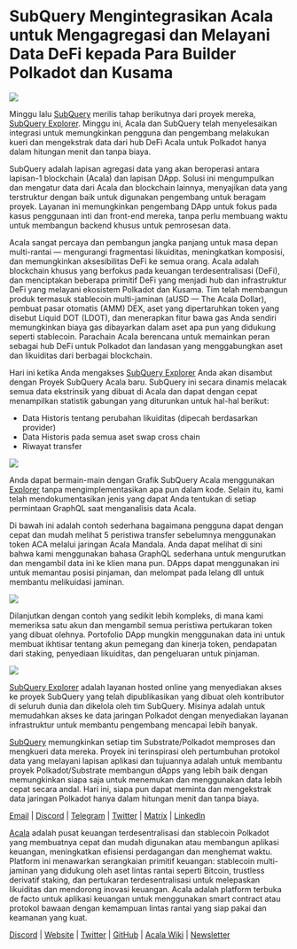 # SubQuery Mengintegrasikan Acala untuk Mengagregasi dan Melayani Data DeFi kepada Para Builder Polkadot dan Kusama

![](https://miro.medium.com/max/1400/1*cg4kJs0WEcyPP73EAtHomA.png)

Minggu lalu [SubQuery](https://www.subquery.network/) merilis tahap berikutnya dari proyek mereka, [SubQuery Explorer](https://explorer.subquery.network/). Minggu ini, Acala dan SubQuery telah menyelesaikan integrasi untuk memungkinkan pengguna dan pengembang melakukan kueri dan mengekstrak data dari hub DeFi Acala untuk Polkadot hanya dalam hitungan menit dan tanpa biaya.

SubQuery adalah lapisan agregasi data yang akan beroperasi antara lapisan-1 blockchain (Acala) dan lapisan DApp. Solusi ini mengumpulkan dan mengatur data dari Acala dan blockchain lainnya, menyajikan data yang terstruktur dengan baik untuk digunakan pengembang untuk beragam proyek. Layanan ini memungkinkan pengembang DApp untuk fokus pada kasus penggunaan inti dan front-end mereka, tanpa perlu membuang waktu untuk membangun backend khusus untuk pemrosesan data.

Acala sangat percaya dan pembangun jangka panjang untuk masa depan multi-rantai — mengurangi fragmentasi likuiditas, meningkatkan komposisi, dan memungkinkan aksesibilitas DeFi ke semua orang. Acala adalah blockchain khusus yang berfokus pada keuangan terdesentralisasi (DeFi), dan menciptakan beberapa primitif DeFi yang menjadi hub dan infrastruktur DeFi yang melayani ekosistem Polkadot dan Kusama. Tim telah membangun produk termasuk stablecoin multi-jaminan (aUSD — The Acala Dollar), pembuat pasar otomatis (AMM) DEX, aset yang dipertaruhkan token yang disebut Liquid DOT (LDOT), dan menerapkan fitur bawa gas Anda sendiri memungkinkan biaya gas dibayarkan dalam aset apa pun yang didukung seperti stablecoin. Parachain Acala berencana untuk memainkan peran sebagai hub DeFi untuk Polkadot dan landasan yang menggabungkan aset dan likuiditas dari berbagai blockchain.

Hari ini ketika Anda mengakses [SubQuery Explorer](https://explorer.subquery.network/) Anda akan disambut dengan Proyek SubQuery Acala baru. SubQuery ini secara dinamis melacak semua data ekstrinsik yang dibuat di Acala dan dapat dengan cepat menampilkan statistik gabungan yang diturunkan untuk hal-hal berikut:

-   Data Historis tentang perubahan likuiditas (dipecah berdasarkan provider)
-   Data Historis pada semua aset swap cross chain
-   Riwayat transfer

![](https://miro.medium.com/max/1400/0*sXPljA1RE754fuDQ)

Anda dapat bermain-main dengan Grafik SubQuery Acala menggunakan [Explorer](https://explorer.subquery.network/) tanpa mengimplementasikan apa pun dalam kode. Selain itu, kami telah mendokumentasikan jenis yang dapat Anda tentukan di setiap permintaan GraphQL saat menganalisis data Acala.

Di bawah ini adalah contoh sederhana bagaimana pengguna dapat dengan cepat dan mudah melihat 5 peristiwa transfer sebelumnya menggunakan token ACA melalui jaringan Acala Mandala. Anda dapat melihat di sini bahwa kami menggunakan bahasa GraphQL sederhana untuk mengurutkan dan mengambil data ini ke klien mana pun. DApps dapat menggunakan ini untuk memantau posisi pinjaman, dan melompat pada lelang dll untuk membantu melikuidasi jaminan.

![](https://miro.medium.com/max/1400/0*zlxPf2tz8DVX95kY)

Dilanjutkan dengan contoh yang sedikit lebih kompleks, di mana kami memeriksa satu akun dan mengambil semua peristiwa pertukaran token yang dibuat olehnya. Portofolio DApp mungkin menggunakan data ini untuk membuat ikhtisar tentang akun pemegang dan kinerja token, pendapatan dari staking, penyediaan likuiditas, dan pengeluaran untuk pinjaman.

![](https://miro.medium.com/max/1400/0*hdTbn41vDvIYuv3_)

[SubQuery Explorer](https://explorer.subquery.network/) adalah layanan hosted online yang menyediakan akses ke proyek SubQuery yang telah dipublikasikan yang dibuat oleh kontributor di seluruh dunia dan dikelola oleh tim SubQuery. Misinya adalah untuk memudahkan akses ke data jaringan Polkadot dengan menyediakan layanan infrastruktur untuk membantu pengembang mencapai lebih banyak.

[SubQuery](https://www.subquery.network/) memungkinkan setiap tim Substrate/Polkadot memproses dan mengkueri data mereka. Proyek ini terinspirasi oleh pertumbuhan protokol data yang melayani lapisan aplikasi dan tujuannya adalah untuk membantu proyek Polkadot/Substrate membangun dApps yang lebih baik dengan memungkinkan siapa saja untuk menemukan dan menggunakan data lebih cepat secara andal. Hari ini, siapa pun dapat meminta dan mengekstrak data jaringan Polkadot hanya dalam hitungan menit dan tanpa biaya.

[Email](mailto:hello@subquery.network) | [Discord](https://discord.com/invite/78zg8aBSMG) | [Telegram](https://t.me/subquerynetwork) | [Twitter](https://twitter.com/subquerynetwork) | [Matrix](https://matrix.to/#/#subquery:matrix.org) | [LinkedIn](https://www.linkedin.com/company/subquery)

[Acala](http://acala.network/) adalah pusat keuangan terdesentralisasi dan stablecoin Polkadot yang membuatnya cepat dan mudah digunakan atau membangun aplikasi keuangan, meningkatkan efisiensi perdagangan dan menghemat waktu. Platform ini menawarkan serangkaian primitif keuangan: stablecoin multi-jaminan yang didukung oleh aset lintas rantai seperti Bitcoin, trustless derivatif staking, dan pertukaran terdesentralisasi untuk melepaskan likuiditas dan mendorong inovasi keuangan. Acala adalah platform terbuka de facto untuk aplikasi keuangan untuk menggunakan smart contract atau protokol bawaan dengan kemampuan lintas rantai yang siap pakai dan keamanan yang kuat.

[Discord](https://discord.gg/vdbFVCH) | [Website](https://acala.network/) | [Twitter](https://twitter.com/AcalaNetwork) | [GitHub](https://github.com/AcalaNetwork/Acala) | [Acala Wiki](https://github.com/AcalaNetwork/Acala/wiki) | [Newsletter](https://share.hsforms.com/1X9RxkXk-R62I0VNbATaDXw4h8qc)